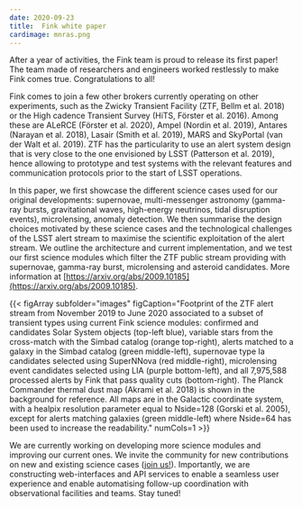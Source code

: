 ```yaml
---
date: 2020-09-23
title:  Fink white paper
cardimage: mnras.png
---
```


After a year of activities, the Fink team is proud to release its first paper! The team made of researchers and engineers worked restlessly to make Fink comes true. Congratulations to all!
<!--more-->

Fink comes to join a few other brokers currently operating on other experiments, such as the Zwicky Transient Facility (ZTF, Bellm et al. 2018) or the High cadence Transient Survey (HiTS, Förster et al. 2016). Among these are ALeRCE (Förster et al. 2020), Ampel (Nordin et al. 2019), Antares (Narayan et al. 2018), Lasair (Smith et al. 2019), MARS and SkyPortal (van der Walt et al. 2019). ZTF has the particularity to use an alert system design that is very close to the one envisioned by LSST (Patterson et al. 2019), hence allowing to prototype and test systems with the relevant features and communication protocols prior to the start of LSST operations. 

In this paper, we first showcase the different science cases used for our original developments: supernovae, multi-messenger astronomy (gamma-ray bursts, gravitational waves, high-energy neutrinos, tidal disruption events), microlensing, anomaly detection. We then summarise the design choices motivated by these science cases and the technological challenges of the LSST alert stream to maximise the scientific exploitation of the alert stream. We outline the architecture and current implementation, and we test our first science modules which filter the ZTF public stream providing with supernovae, gamma-ray burst, microlensing and asteroid candidates. More information at [https://arxiv.org/abs/2009.10185](https://arxiv.org/abs/2009.10185).

{{< figArray subfolder="images" figCaption="Footprint of the ZTF alert stream from November 2019 to June 2020 associated to a subset of transient types using current Fink science modules: confirmed and candidates Solar System objects (top-left blue), variable stars from the cross-match with the Simbad catalog (orange top-right), alerts matched to a galaxy in the Simbad catalog (green middle-left), supernovae type Ia candidates selected using SuperNNova (red middle-right), microlensing event candidates selected using LIA (purple bottom-left), and all 7,975,588 processed alerts by Fink that pass quality cuts (bottom-right). The Planck Commander thermal dust map (Akrami et al. 2018) is shown in the background for reference. All maps are in the Galactic coordinate system, with a healpix resolution parameter equal to Nside=128 (Gorski et al. 2005), except for alerts matching galaxies (green middle-left) where Nside=64 has been used to increase the readability." numCols=1 >}}

We are currently working on developing more science modules and improving our current ones. We invite the community for new contributions on new and existing science cases ([join us!](https://fink-broker.org/joining.html)). Importantly, we are constructing web-interfaces and API services to enable a seamless user experience and enable automatising follow-up coordination with observational facilities and teams. Stay tuned!

